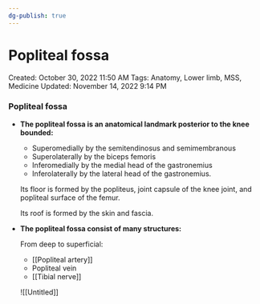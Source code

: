 ```yaml
---
dg-publish: true
---
```


# Popliteal fossa

Created: October 30, 2022 11:50 AM
Tags: Anatomy, Lower limb, MSS, Medicine
Updated: November 14, 2022 9:14 PM

### Popliteal fossa

- ****************************************************************************The popliteal fossa is an anatomical landmark posterior to the knee bounded:****************************************************************************
    - Superomedially by the semitendinosus and semimembranous
    - Superolaterally by the biceps femoris
    - Inferomedially by the medial head of the gastronemius
    - Inferolaterally by the lateral head of the gastronemius.
    
    Its floor is formed by the popliteus, joint capsule of the knee joint, and popliteal surface of the femur.
    
    Its roof is formed by the skin and fascia.
    
- ********************************************************************************The popliteal fossa consist of many structures:********************************************************************************
    
    From deep to superficial:
    
    - [[Popliteal artery]]
    - Popliteal vein
    - [[Tibial nerve]]
    
    ![[Untitled]]